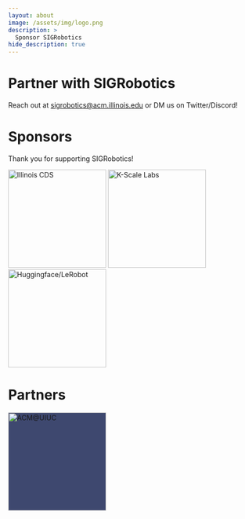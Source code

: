 ```yaml
---
layout: about
image: /assets/img/logo.png
description: >
  Sponsor SIGRobotics
hide_description: true
---
```

# Partner with SIGRobotics

Reach out at [sigrobotics@acm.illinois.edu](mailto:sigrobotics@acm.illinois.edu) or DM us on Twitter/Discord!

# Sponsors
Thank you for supporting SIGRobotics!

<p float="left">
  <a href="https://siebelschool.illinois.edu/"><img src="https://pbs.twimg.com/profile_images/1820548762588135425/btfn2u9P_400x400.jpg" alt="Illinois CDS" width="200"/></a>
  <a href="https://kscale.dev/"><img src="https://avatars.githubusercontent.com/u/89321298?s=200&v=4" alt="K-Scale Labs" width="200"/></a>
  <a href="https://huggingface.com"><img src="https://huggingface.co/front/assets/huggingface_logo-noborder.svg" alt="Huggingface/LeRobot" width="200"/></a>
</p> 


# Partners
<p float="left">
  <a href="https://acm.illinois.edu/"><img src="https://acm-brand-images.s3.amazonaws.com/banner-white.png" alt="ACM@UIUC" width="200" style="background-color:#3e486f;"/></a>
</p> 
